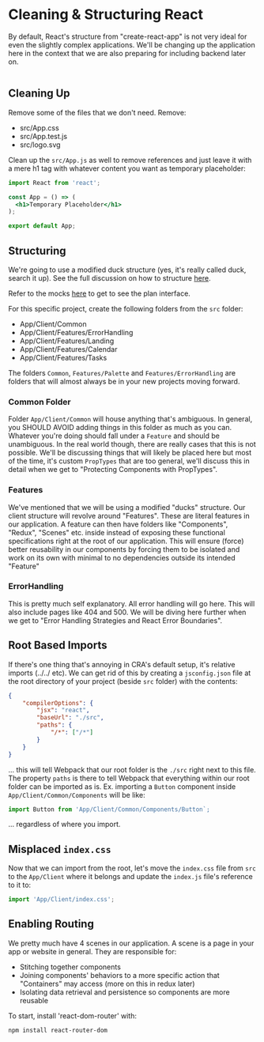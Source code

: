 # Cleaning & Structuring React

By default, React's structure from "create-react-app" is not very ideal for even the slightly complex applications. We'll be changing up the application here in the context that we are also preparing for including backend later on.

```bash

```

## Cleaning Up

Remove some of the files that we don't need.
Remove:
- src/App.css
- src/App.test.js
- src/logo.svg

Clean up the `src/App.js` as well to remove references and just leave it with a mere h1 tag with whatever content you want as temporary placeholder:

```jsx
import React from 'react';

const App = () => (
  <h1>Temporary Placeholder</h1>
);

export default App;
```

## Structuring

We're going to use a modified duck structure (yes, it's really called duck, search it up).
See the full discussion on how to structure [here](/modules/react-advanced/modified-duck-structure.md).

Refer to the mocks [here](https://xd.adobe.com/view/cdc8394c-8a65-42ad-56af-3d559771ce3e-bbf9/screen/f6545cae-8da0-4141-9063-f6b32540a685/iPhone-X-XS-1) to get to see the plan interface.

For this specific project, create the following folders from the `src` folder:

- App/Client/Common
- App/Client/Features/ErrorHandling
- App/Client/Features/Landing
- App/Client/Features/Calendar
- App/Client/Features/Tasks

The folders `Common`, `Features/Palette` and `Features/ErrorHandling` are folders that will almost always be in your new projects moving forward.

### Common Folder

Folder `App/Client/Common` will house anything that's ambiguous. In general, you SHOULD AVOID adding things in this folder as much as you can. Whatever you're doing should fall under a `Feature` and should be unambiguous. In the real world though, there are really cases that this is not possible. We'll be discussing things that will likely be placed here but most of the time, it's custom `PropTypes` that are too general, we'll discuss this in detail when we get to "Protecting Components with PropTypes".

### Features

We've mentioned that we will be using a modified "ducks" structure. Our client structure will revolve around "Features". These are literal features in our application. A feature can then have folders like "Components", "Redux", "Scenes" etc. inside instead of exposing these functional specifications right at the root of our application. This will ensure (force) better reusability in our components by forcing them to be isolated and work on its own with minimal to no dependencies outside its intended "Feature"

### ErrorHandling

This is pretty much self explanatory. All error handling will go here. This will also include pages like 404 and 500. We will be diving here further when we get to "Error Handling Strategies and React Error Boundaries".

## Root Based Imports

If there's one thing that's annoying in CRA's default setup, it's relative imports (../../ etc). We can get rid of this by creating a `jsconfig.json` file at the root directory of your project (beside `src` folder) with the contents:

```json
{
    "compilerOptions": {
        "jsx": "react", 
        "baseUrl": "./src",
        "paths": {
            "/*": ["/*"]
        }        
    }
}
```

... this will tell Webpack that our root folder is the `./src` right next to this file. The property `paths` is there to tell Webpack that everything within our root folder can be imported as is. Ex. importing a `Button` component inside  `App/Client/Common/Components` will be like:

```jsx
import Button from 'App/Client/Common/Components/Button`;
```

... regardless of where you import.

## Misplaced `index.css`

Now that we can import from the root, let's move the `index.css` file from `src` to the `App/Client` where it belongs and update the `index.js` file's reference to it to:

```js
import 'App/Client/index.css';
```

## Enabling Routing

We pretty much have 4 scenes in our application. A scene is a page in your app or website in general. They are responsible for:

- Stitching together components
- Joining components' behaviors to a more specific action that "Containers" may access (more on this in redux later)
- Isolating data retrieval and persistence so components are more reusable

To start, install 'react-dom-router' with:

```bash
npm install react-router-dom
```